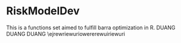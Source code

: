 # RiskModelDev
This is a functions set aimed to fulfill barra optimization in R.
DUANG DUANG DUANG
\ejrewriewuriowererewuiriewuri

